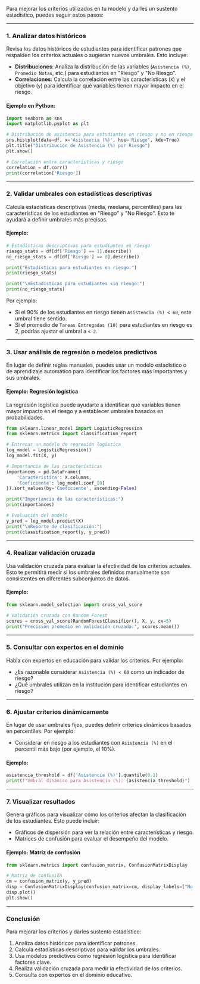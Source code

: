 Para mejorar los criterios utilizados en tu modelo y darles un sustento estadístico, puedes seguir estos pasos:

---

### **1. Analizar datos históricos**
Revisa los datos históricos de estudiantes para identificar patrones que respalden los criterios actuales o sugieran nuevos umbrales. Esto incluye:
- **Distribuciones**: Analiza la distribución de las variables (`Asistencia (%)`, `Promedio Notas`, etc.) para estudiantes en "Riesgo" y "No Riesgo".
- **Correlaciones**: Calcula la correlación entre las características (`X`) y el objetivo (`y`) para identificar qué variables tienen mayor impacto en el riesgo.

#### Ejemplo en Python:
```python
import seaborn as sns
import matplotlib.pyplot as plt

# Distribución de asistencia para estudiantes en riesgo y no en riesgo
sns.histplot(data=df, x='Asistencia (%)', hue='Riesgo', kde=True)
plt.title("Distribución de Asistencia (%) por Riesgo")
plt.show()

# Correlación entre características y riesgo
correlation = df.corr()
print(correlation['Riesgo'])
```

---

### **2. Validar umbrales con estadísticas descriptivas**
Calcula estadísticas descriptivas (media, mediana, percentiles) para las características de los estudiantes en "Riesgo" y "No Riesgo". Esto te ayudará a definir umbrales más precisos.

#### Ejemplo:
```python
# Estadísticas descriptivas para estudiantes en riesgo
riesgo_stats = df[df['Riesgo'] == 1].describe()
no_riesgo_stats = df[df['Riesgo'] == 0].describe()

print("Estadísticas para estudiantes en riesgo:")
print(riesgo_stats)

print("\nEstadísticas para estudiantes sin riesgo:")
print(no_riesgo_stats)
```

Por ejemplo:
- Si el 90% de los estudiantes en riesgo tienen `Asistencia (%) < 60`, este umbral tiene sentido.
- Si el promedio de `Tareas Entregadas (10)` para estudiantes en riesgo es 2, podrías ajustar el umbral a `< 2`.

---

### **3. Usar análisis de regresión o modelos predictivos**
En lugar de definir reglas manuales, puedes usar un modelo estadístico o de aprendizaje automático para identificar los factores más importantes y sus umbrales.

#### Ejemplo: Regresión logística
La regresión logística puede ayudarte a identificar qué variables tienen mayor impacto en el riesgo y a establecer umbrales basados en probabilidades.

```python
from sklearn.linear_model import LogisticRegression
from sklearn.metrics import classification_report

# Entrenar un modelo de regresión logística
log_model = LogisticRegression()
log_model.fit(X, y)

# Importancia de las características
importances = pd.DataFrame({
    'Característica': X.columns,
    'Coeficiente': log_model.coef_[0]
}).sort_values(by='Coeficiente', ascending=False)

print("Importancia de las características:")
print(importances)

# Evaluación del modelo
y_pred = log_model.predict(X)
print("\nReporte de clasificación:")
print(classification_report(y, y_pred))
```

---

### **4. Realizar validación cruzada**
Usa validación cruzada para evaluar la efectividad de los criterios actuales. Esto te permitirá medir si los umbrales definidos manualmente son consistentes en diferentes subconjuntos de datos.

#### Ejemplo:
```python
from sklearn.model_selection import cross_val_score

# Validación cruzada con Random Forest
scores = cross_val_score(RandomForestClassifier(), X, y, cv=5)
print("Precisión promedio en validación cruzada:", scores.mean())
```

---

### **5. Consultar con expertos en el dominio**
Habla con expertos en educación para validar los criterios. Por ejemplo:
- ¿Es razonable considerar `Asistencia (%) < 60` como un indicador de riesgo?
- ¿Qué umbrales utilizan en la institución para identificar estudiantes en riesgo?

---

### **6. Ajustar criterios dinámicamente**
En lugar de usar umbrales fijos, puedes definir criterios dinámicos basados en percentiles. Por ejemplo:
- Considerar en riesgo a los estudiantes con `Asistencia (%)` en el percentil más bajo (por ejemplo, el 10%).

#### Ejemplo:
```python
asistencia_threshold = df['Asistencia (%)'].quantile(0.1)
print(f"Umbral dinámico para Asistencia (%): {asistencia_threshold}")
```

---

### **7. Visualizar resultados**
Genera gráficos para visualizar cómo los criterios afectan la clasificación de los estudiantes. Esto puede incluir:
- Gráficos de dispersión para ver la relación entre características y riesgo.
- Matrices de confusión para evaluar el desempeño del modelo.

#### Ejemplo: Matriz de confusión
```python
from sklearn.metrics import confusion_matrix, ConfusionMatrixDisplay

# Matriz de confusión
cm = confusion_matrix(y, y_pred)
disp = ConfusionMatrixDisplay(confusion_matrix=cm, display_labels=["No Riesgo", "Riesgo"])
disp.plot()
plt.show()
```

---

### **Conclusión**
Para mejorar los criterios y darles sustento estadístico:
1. Analiza datos históricos para identificar patrones.
2. Calcula estadísticas descriptivas para validar los umbrales.
3. Usa modelos predictivos como regresión logística para identificar factores clave.
4. Realiza validación cruzada para medir la efectividad de los criterios.
5. Consulta con expertos en el dominio educativo.

